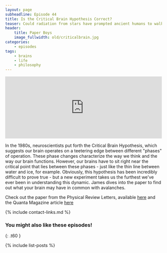 ```yaml
---
layout: page
subheadline: Episode 44
title: Is the Critical Brain Hypothesis Correct?
teaser: Could radiation from stars have prompted ancient humans to walk upright?
header:
    title: Paper Boys
    image_fullwidth: old/criticalbrain.jpg
categories:
    - episodes
tags:
    - brains
    - life
    - philosophy
---
```


<iframe src="https://pinecast.com/player/67a22ea5-c25e-4753-a472-75e85a4f8753?theme=thick" seamless height="200" style="border:0" class="pinecast-embed" frameborder="0" width="100%"></iframe>

In the 1980s, neuroscientists put forth the Critical Brain Hypothesis, which suggests our brain operates on a teetering edge between different "phases" of operation. These phase changes characterize the way we think and the way our brain functions. However, our brains have to sit right near the critical point that lies between these phases - just like the thin line between water and ice, for example. Obviously, this hypothesis has been incredibly difficult to prove true - but a new experiment takes us the furthest we've ever been in understanding this dynamic. James dives into the paper to find out what your brain may have in common with avalanches.

Check out the paper from the Physical Review Letters, available [here](https://journals.aps.org/prl/abstract/10.1103/PhysRevLett.122.208101) and the Quanta Magazine article [here](https://www.quantamagazine.org/do-brains-operate-at-a-tipping-point-new-clues-and-complications-20190610/)
	
{% include contact-links.md %}


### You might also like these episodes!
{: .t60 }

{% include list-posts %}



